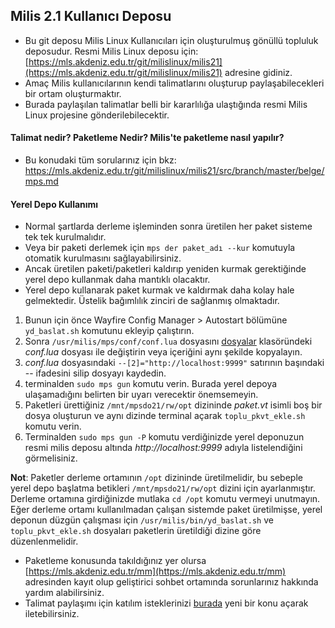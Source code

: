 ## Milis 2.1 Kullanıcı Deposu ##

 
* Bu git deposu Milis Linux Kullanıcıları için oluşturulmuş gönüllü topluluk deposudur. Resmi Milis Linux deposu için: [https://mls.akdeniz.edu.tr/git/milislinux/milis21](https://mls.akdeniz.edu.tr/git/milislinux/milis21) adresine gidiniz.
* Amaç Milis kullanıcılarının kendi talimatlarını oluşturup paylaşabilecekleri bir ortam oluşturmaktır.
* Burada paylaşılan talimatlar belli bir kararlılığa ulaştığında resmi Milis Linux projesine gönderilebilecektir.

#### Talimat nedir? Paketleme Nedir? Milis'te paketleme nasıl yapılır? ####

* Bu konudaki tüm sorularınız için bkz:
 https://mls.akdeniz.edu.tr/git/milislinux/milis21/src/branch/master/belge/mps.md

#### Yerel Depo Kullanımı ####

* Normal şartlarda derleme işleminden sonra üretilen her paket sisteme tek tek kurulmalıdır. 
* Veya bir paketi derlemek için `mps der paket_adı --kur` komutuyla otomatik kurulmasını sağlayabilirsiniz.
* Ancak üretilen paketi/paketleri kaldırıp yeniden kurmak gerektiğinde yerel depo kullanmak daha mantıklı olacaktır.
* Yerel depo kullanarak paket kurmak ve kaldırmak daha kolay hale gelmektedir. Üstelik bağımlılık zinciri de sağlanmış olmaktadır.

1) Bunun için önce Wayfire Config Manager > Autostart bölümüne `yd_baslat.sh` komutunu ekleyip çalıştırın.
2) Sonra `/usr/milis/mps/conf/conf.lua` dosyasını [dosyalar](https://github.com/milislinux-topluluk/mkd21/tree/master/dosyalar) klasöründeki _conf.lua_ dosyası ile değiştirin veya içeriğini aynı şekilde kopyalayın.
3) _conf.lua_ dosyasındaki `--[2]="http://localhost:9999"` satırının başındaki -- ifadesini silip dosyayı kaydedin.
4) terminalden `sudo mps gun` komutu verin. Burada yerel depoya ulaşamadığını belirten bir uyarı verecektir önemsemeyin.
5) Paketleri ürettiğiniz `/mnt/mpsdo21/rw/opt` dizininde _paket.vt_ isimli boş bir dosya oluşturun ve aynı dizinde terminal açarak `toplu_pkvt_ekle.sh` komutu verin.
6) Terminalden `sudo mps gun -P` komutu verdiğinizde yerel deponuzun resmi milis deposu altında *http://localhost:9999* adıyla listelendiğini görmelisiniz.

**Not**: Paketler derleme ortamının `/opt` dizininde üretilmelidir, bu sebeple yerel depo başlatma betikleri `/mnt/mpsdo21/rw/opt` dizini için ayarlanmıştır. Derleme ortamına girdiğinizde mutlaka `cd /opt` komutu vermeyi unutmayın. 
Eğer derleme ortamı kullanılmadan çalışan sistemde paket üretilmişse, yerel deponun düzgün çalışması için `/usr/milis/bin/yd_baslat.sh` ve `toplu_pkvt_ekle.sh` dosyaları paketlerin üretildiği dizine göre düzenlenmelidir.


* Paketleme konusunda takıldığınız yer olursa [https://mls.akdeniz.edu.tr/mm](https://mls.akdeniz.edu.tr/mm) adresinden kayıt olup geliştirici sohbet ortamında sorunlarınız hakkında yardım alabilirsiniz.
* Talimat paylaşımı için katılım isteklerinizi [burada](https://github.com/milislinux-topluluk/mkd21/issues) yeni bir konu açarak iletebilirsiniz.
